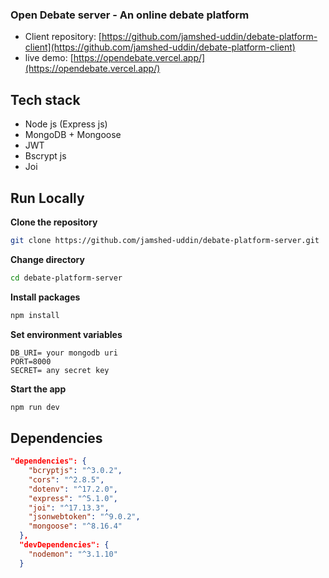 ### Open Debate server - An online debate platform

- Client repository: [https://github.com/jamshed-uddin/debate-platform-client](https://github.com/jamshed-uddin/debate-platform-client)
- live demo: [https://opendebate.vercel.app/](https://opendebate.vercel.app/)

## Tech stack

- Node js (Express js)
- MongoDB + Mongoose
- JWT
- Bscrypt js
- Joi

## Run Locally

**Clone the repository**

```bash
git clone https://github.com/jamshed-uddin/debate-platform-server.git

```

**Change directory**

```bash
cd debate-platform-server
```

**Install packages**

```bash
npm install
```

**Set environment variables**

```env
DB_URI= your mongodb uri
PORT=8000
SECRET= any secret key
```

**Start the app**

```bash
npm run dev
```

## Dependencies

```json
"dependencies": {
    "bcryptjs": "^3.0.2",
    "cors": "^2.8.5",
    "dotenv": "^17.2.0",
    "express": "^5.1.0",
    "joi": "^17.13.3",
    "jsonwebtoken": "^9.0.2",
    "mongoose": "^8.16.4"
  },
  "devDependencies": {
    "nodemon": "^3.1.10"
  }

```
